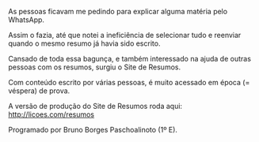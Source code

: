 As pessoas ficavam me pedindo para explicar alguma matéria pelo WhatsApp.

Assim o fazia, até que notei a ineficiência de selecionar tudo e reenviar quando o mesmo resumo já havia sido escrito.

Cansado de toda essa bagunça, e também interessado na ajuda de outras pessoas com os resumos, surgiu o Site de Resumos.

Com conteúdo escrito por várias pessoas, é muito acessado em época (= véspera) de prova.

A versão de produção do Site de Resumos roda aqui: http://licoes.com/resumos

Programado por Bruno Borges Paschoalinoto (1º E).